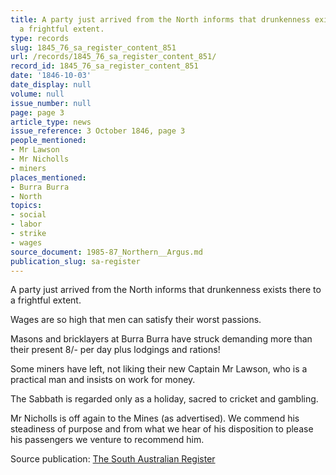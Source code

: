 ```yaml
---
title: A party just arrived from the North informs that drunkenness exists there to
  a frightful extent.
type: records
slug: 1845_76_sa_register_content_851
url: /records/1845_76_sa_register_content_851/
record_id: 1845_76_sa_register_content_851
date: '1846-10-03'
date_display: null
volume: null
issue_number: null
page: page 3
article_type: news
issue_reference: 3 October 1846, page 3
people_mentioned:
- Mr Lawson
- Mr Nicholls
- miners
places_mentioned:
- Burra Burra
- North
topics:
- social
- labor
- strike
- wages
source_document: 1985-87_Northern__Argus.md
publication_slug: sa-register
---
```


A party just arrived from the North informs that drunkenness exists there to a frightful extent.

Wages are so high that men can satisfy their worst passions.

Masons and bricklayers at Burra Burra have struck demanding more than their present 8/- per day plus lodgings and rations!

Some miners have left, not liking their new Captain Mr Lawson, who is a practical man and insists on work for money.

The Sabbath is regarded only as a holiday, sacred to cricket and gambling.

Mr Nicholls is off again to the Mines (as advertised).  We commend his steadiness of purpose and from what we hear of his disposition to please his passengers we venture to recommend him.

Source publication: [The South Australian Register](/publications/sa-register/)

